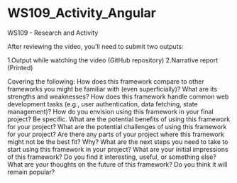 # WS109_Activity_Angular

WS109 - Research and Activity

After reviewing the video, you'll need to submit two outputs: 

1.Output while watching the video (GitHub repository)
2.Narrative report (Printed)

Covering the following:
How does this framework compare to other frameworks you might be familiar with (even superficially)? What are its strengths and weaknesses?
How does this framework handle common web development tasks (e.g., user authentication, data fetching, state management)?
How do you envision using this framework in your final project? Be specific.
What are the potential benefits of using this framework for your project?
What are the potential challenges of using this framework for your project?
Are there any parts of your project where this framework might not be the best fit? Why?
What are the next steps you need to take to start using this framework in your project?
What are your initial impressions of this framework? Do you find it interesting, useful, or something else?
What are your thoughts on the future of this framework? Do you think it will remain popular?
